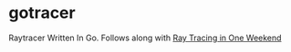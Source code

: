 # gotracer

Raytracer Written In Go. Follows along with [Ray Tracing in One Weekend](https://raytracing.github.io/books/RayTracingInOneWeekend.html)
